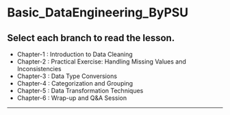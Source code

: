 # Basic_DataEngineering_ByPSU

## Select each branch to read the lesson.

* Chapter-1 : Introduction to Data Cleaning
* Chapter-2 : Practical Exercise: Handling Missing Values and Inconsistencies
* Chapter-3 : Data Type Conversions
* Chapter-4 : Categorization and Grouping
* Chapter-5 : Data Transformation Techniques
* Chapter-6 : Wrap-up and Q&A Session

---
